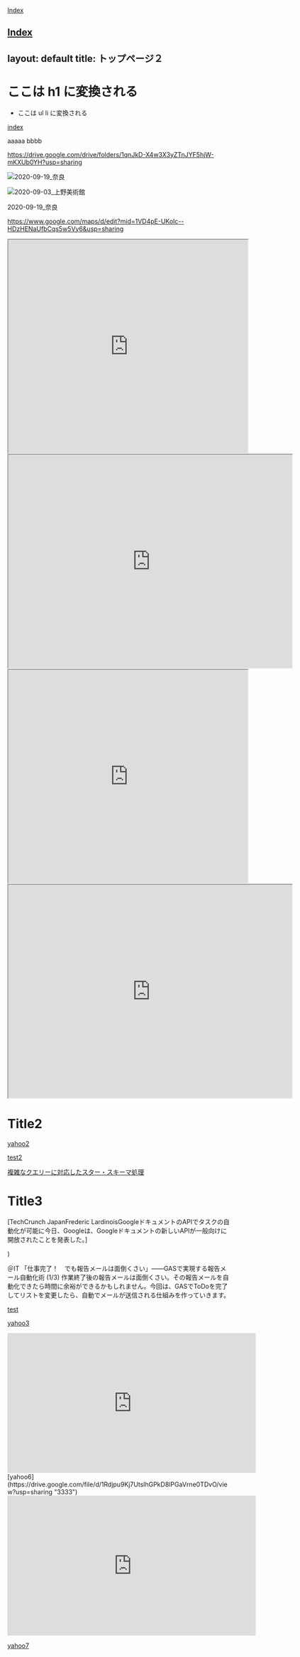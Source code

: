 [Index](index)

[Index](index)
---
layout: default
title: トップページ２
---

# ここは h1 に変換される

* ここは ul li に変換される

[index](./index.html "index2")

aaaaa
bbbb


https://drive.google.com/drive/folders/1qnJkD-X4w3X3yZTnJYF5hjW-mKXUb0YH?usp=sharing


![2020-09-19_奈良](https://drive.google.com/drive/folders/1HsMpjVOjvRxpwOO0wxUl-RU45RSpv2rZ?usp=sharing")

![2020-09-03_上野美術館](https://drive.google.com/drive/folders/1HsMpjVOjvRxpwOO0wxUl-RU45RSpv2rZ?usp=sharing")

2020-09-19_奈良


https://www.google.com/maps/d/edit?mid=1VD4pE-UKolc--HDzHENaUfbCqs5w5Vy6&usp=sharing

<iframe src="https://www.google.com/maps/d/u/0/embed?mid=1VD4pE-UKolc--HDzHENaUfbCqs5w5Vy6" width="540" height="480"></iframe>

<iframe src="https://www.google.com/maps/d/embed?mid=1VD4pE-UKolc--HDzHENaUfbCqs5w5Vy6" width="640" height="480"></iframe>


<iframe src="https://www.google.com/maps/d/u/0/embed?mid=1VD4pE-UKolc--HDzHENaUfbCqs5w5Vy6" width="540" height="480"></iframe>

<iframe src="https://www.google.com/maps/d/embed?mid=1VD4pE-UKolc--HDzHENaUfbCqs5w5Vy6" width="640" height="480"></iframe>


# Title2

[yahoo2](http://www.yahoo.co.jp "test")

[test2](https://drive.google.com/open?id=1G76crpnqyfUc5R2DXCnddgHQvzyo6Yik "test")


[複雑なクエリーに対応したスター・スキーマ処理](https://www.ibm.com/developerworks/jp/data/library/dataserver/techdoc/star.html "test")

# Title3


[TechCrunch JapanFrederic LardinoisGoogleドキュメントのAPIでタスクの自動化が可能に今日、Googleは、Googleドキュメントの新しいAPIが一般向けに開放されたことを発表した。]

)

＠IT
「仕事完了！　でも報告メールは面倒くさい」――GASで実現する報告メール自動化術 (1/3)
作業終了後の報告メールは面倒くさい。その報告メールを自動化できたら時間に余裕ができるかもしれません。今回は、GASでToDoを完了してリストを変更したら、自動でメールが送信される仕組みを作っていきます。

[test](https://xyvyx.atlassian.net/bdbc1433-39e5-4190-8e42-36830e95770b#media-blob-url=true&id=69f522c7-5973-4910-9446-53e5c11acbf2&collection=contentId-32955&contextId=32955&mimeType=image%2Fjpeg&name=32978&size=43498&width=1900&height=329)


[yahoo3](https://drive.google.com/file/d/1Rdjpu9Kj7UtslhGPkD8lPGaVrne0TDvO/view?usp=sharing "test2")

<iframe width="560" height="315" src="https://www.youtube.com/embed/FwCqxHGfHAk" frameborder="0" allowfullscreen></iframe>
[yahoo6](https://drive.google.com/file/d/1Rdjpu9Kj7UtslhGPkD8lPGaVrne0TDvO/view?usp=sharing "3333")



<iframe width="560" height="315" src="https://www.yahoo.co.jp/" frameborder="0" allowfullscreen></iframe>

[yahoo7](https://drive.google.com/file/d/1Rdjpu9Kj7UtslhGPkD8lPGaVrne0TDvO/view?usp=sharing "3333")
